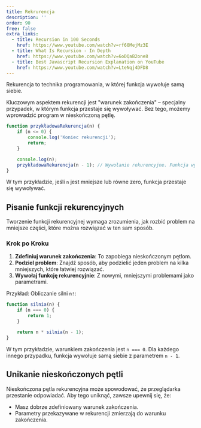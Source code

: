 ```yaml
---
title: Rekrurencja
description: ''
order: 90
free: false
extra_links:
  - title: Recursion in 100 Seconds
    href: https://www.youtube.com/watch?v=rf60MejMz3E
  - title: What Is Recursion - In Depth
    href: https://www.youtube.com/watch?v=6oDQaB2one8
  - title: Best Javascript Recursion Explanation on YouTube
    href: https://www.youtube.com/watch?v=LteNqj4DFD8
---
```


Rekurencja to technika programowania, w której funkcja wywołuje samą siebie.

Kluczowym aspektem rekurencji jest "warunek zakończenia" – specjalny przypadek, w którym funkcja przestaje się wywoływać. Bez tego, możemy wprowadzić program w nieskończoną pętlę.

```javascript
function przykładowaRekurencja(n) {
	if (n <= 0) {
		console.log('Koniec rekurencji');
		return;
	}

	console.log(n);
	przykładowaRekurencja(n - 1); // Wywołanie rekurencyjne. Funkcja wywołuje samą siebie.
}
```

W tym przykładzie, jeśli `n` jest mniejsze lub równe zero, funkcja przestaje się wywoływać.

## Pisanie funkcji rekurencyjnych

Tworzenie funkcji rekurencyjnej wymaga zrozumienia, jak rozbić problem na mniejsze części, które można rozwiązać w ten sam sposób.

### Krok po Kroku

1. **Zdefiniuj warunek zakończenia**: To zapobiega nieskończonym pętlom.
2. **Podziel problem**: Znajdź sposób, aby podzielić jeden problem na kilka mniejszych, które łatwiej rozwiązać.
3. **Wywołaj funkcję rekurencyjnie**: Z nowymi, mniejszymi problemami jako parametrami.

Przykład: Obliczanie silni `n!`:

```javascript
function silnia(n) {
	if (n === 0) {
		return 1;
	}

	return n * silnia(n - 1);
}
```

W tym przykładzie, warunkiem zakończenia jest `n === 0`. Dla każdego innego przypadku, funkcja wywołuje samą siebie z parametrem `n - 1`.

## Unikanie nieskończonych pętli

Nieskończona pętla rekurencyjna może spowodować, że przeglądarka przestanie odpowiadać. Aby tego uniknąć, zawsze upewnij się, że:

- Masz dobrze zdefiniowany warunek zakończenia.
- Parametry przekazywane w rekurencji zmierzają do warunku zakończenia.
